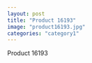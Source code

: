 ```yaml
---
layout: post
title: "Product 16193"
image: "product16193.jpg"
categories: "category1"
---
```

Product 16193
